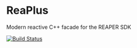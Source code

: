 # ReaPlus

Modern reactive C++ facade for the REAPER SDK

[![Build Status](https://dev.azure.com/benjaminklum/reaplus/_apis/build/status/helgoboss.reaplus?branchName=master)](https://dev.azure.com/benjaminklum/reaplus/_build/latest?definitionId=1&branchName=master)

